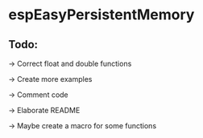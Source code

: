 # espEasyPersistentMemory

## Todo:
-> Correct float and double functions

-> Create more examples

-> Comment code

-> Elaborate README

-> Maybe create a macro for some functions



